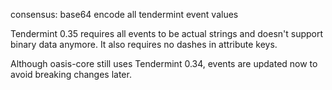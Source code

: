 consensus: base64 encode all tendermint event values

Tendermint 0.35 requires all events to be actual strings and doesn't support
binary data anymore. It also requires no dashes in attribute keys.

Although oasis-core still uses Tendermint 0.34, events are updated now to
avoid breaking changes later.
